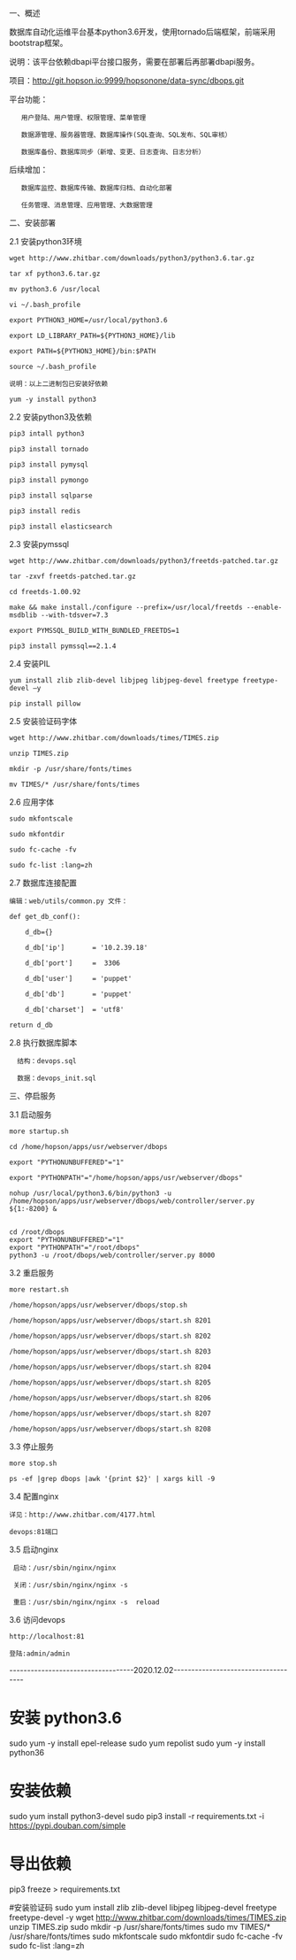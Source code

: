 一、概述  

   数据库自动化运维平台基本python3.6开发，使用tornado后端框架，前端采用bootstrap框架。  
   
   说明：该平台依赖dbapi平台接口服务，需要在部署后再部署dbapi服务。  
   
   项目：http://git.hopson.io:9999/hopsonone/data-sync/dbops.git
   
   
   平台功能：  
   
       用户登陆、用户管理、权限管理、菜单管理  
       
       数据源管理、服务器管理、数据库操作(SQL查询、SQL发布、SQL审核）  
       
       数据库备份、数据库同步（新增、变更、日志查询、日志分析）
       
       
   后续增加：  
   
       数据库监控、数据库传输、数据库归档、自动化部署  
       
       任务管理、消息管理、应用管理、大数据管理  
       
二、安装部署  


2.1 安装python3环境 
   
    wget http://www.zhitbar.com/downloads/python3/python3.6.tar.gz  
    
    tar xf python3.6.tar.gz  
    
    mv python3.6 /usr/local  
       
    vi ~/.bash_profile  
    
    export PYTHON3_HOME=/usr/local/python3.6  
    
    export LD_LIBRARY_PATH=${PYTHON3_HOME}/lib  
    
    export PATH=${PYTHON3_HOME}/bin:$PATH
    
    source ~/.bash_profile
    
    说明：以上二进制包已安装好依赖
    
    yum -y install python3
    

2.2 安装python3及依赖  

    pip3 intall python3

    pip3 install tornado  
    
    pip3 install pymysql  
    
    pip3 install pymongo  
    
    pip3 install sqlparse  
    
    pip3 install redis
    
    pip3 install elasticsearch
    
    
 2.3 安装pymssql  
   
    wget http://www.zhitbar.com/downloads/python3/freetds-patched.tar.gz
    
    tar -zxvf freetds-patched.tar.gz
    
    cd freetds-1.00.92  

    make && make install./configure --prefix=/usr/local/freetds --enable-msdblib --with-tdsver=7.3

    export PYMSSQL_BUILD_WITH_BUNDLED_FREETDS=1  
    
    pip3 install pymssql==2.1.4
    

2.4 安装PIL  

    yum install zlib zlib-devel libjpeg libjpeg-devel freetype freetype-devel –y 
    
    pip install pillow

2.5 安装验证码字体  

    wget http://www.zhitbar.com/downloads/times/TIMES.zip  
    
    unzip TIMES.zip  
    
    mkdir -p /usr/share/fonts/times 
    
    mv TIMES/* /usr/share/fonts/times  

2.6 应用字体  

    sudo mkfontscale  
    
    sudo mkfontdir  
    
    sudo fc-cache -fv  
    
    sudo fc-list :lang=zh  

  
2.7  数据库连接配置

    编辑：web/utils/common.py 文件：
    
    def get_db_conf():
    
        d_db={}
        
        d_db['ip']       = '10.2.39.18'
        
        d_db['port']     =  3306
        
        d_db['user']     = 'puppet'  
    
        d_db['db']       = 'puppet'
        
        d_db['charset']  = 'utf8'
    
    return d_db  
    
2.8 执行数据库脚本
    
      结构：devops.sql  
      
      数据：devops_init.sql
    

三、停启服务

3.1 启动服务  

    more startup.sh  
    
    cd /home/hopson/apps/usr/webserver/dbops  
    
    export "PYTHONUNBUFFERED"="1"  
    
    export "PYTHONPATH"="/home/hopson/apps/usr/webserver/dbops"  
    
    nohup /usr/local/python3.6/bin/python3 -u /home/hopson/apps/usr/webserver/dbops/web/controller/server.py ${1:-8200} &  


    cd /root/dbops
    export "PYTHONUNBUFFERED"="1" 
    export "PYTHONPATH"="/root/dbops"
    python3 -u /root/dbops/web/controller/server.py 8000 

3.2 重启服务  

    more restart.sh  
    
    /home/hopson/apps/usr/webserver/dbops/stop.sh  
    
    /home/hopson/apps/usr/webserver/dbops/start.sh 8201  
    
    /home/hopson/apps/usr/webserver/dbops/start.sh 8202  
    
    /home/hopson/apps/usr/webserver/dbops/start.sh 8203  
    
    /home/hopson/apps/usr/webserver/dbops/start.sh 8204  
    
    /home/hopson/apps/usr/webserver/dbops/start.sh 8205  
    
    /home/hopson/apps/usr/webserver/dbops/start.sh 8206  
    
    /home/hopson/apps/usr/webserver/dbops/start.sh 8207  
    
    /home/hopson/apps/usr/webserver/dbops/start.sh 8208  


3.3 停止服务  

    more stop.sh  
    
    ps -ef |grep dbops |awk '{print $2}' | xargs kill -9  


3.4 配置nginx

    详见：http://www.zhitbar.com/4177.html
    
    devops:81端口  

3.5 启动nginx  

     启动：/usr/sbin/nginx/nginx  
     
     关闭：/usr/sbin/nginx/nginx -s 
     
     重启：/usr/sbin/nginx/nginx -s  reload 
 

3.6 访问devops  
    
    http://localhost:81
    
    登陆:admin/admin

-----------------------------------2020.12.02------------------------------------    

# 安装 python3.6
sudo yum -y install epel-release
sudo yum repolist
sudo yum -y install python36

# 安装依赖
sudo yum install python3-devel
sudo pip3 install -r requirements.txt -i https://pypi.douban.com/simple
    
# 导出依赖
pip3 freeze > requirements.txt
    
#安装验证码
sudo yum install zlib zlib-devel libjpeg libjpeg-devel freetype freetype-devel -y 
wget http://www.zhitbar.com/downloads/times/TIMES.zip
unzip TIMES.zip
sudo mkdir -p /usr/share/fonts/times
sudo mv TIMES/* /usr/share/fonts/times
sudo mkfontscale
sudo mkfontdir
sudo fc-cache -fv
sudo fc-list :lang=zh  